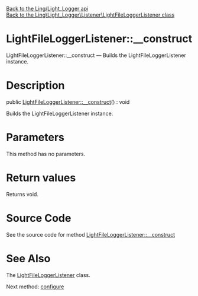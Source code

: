 [Back to the Ling/Light_Logger api](https://github.com/lingtalfi/Light_Logger/blob/master/doc/api/Ling/Light_Logger.md)<br>
[Back to the Ling\Light_Logger\Listener\LightFileLoggerListener class](https://github.com/lingtalfi/Light_Logger/blob/master/doc/api/Ling/Light_Logger/Listener/LightFileLoggerListener.md)


LightFileLoggerListener::__construct
================



LightFileLoggerListener::__construct — Builds the LightFileLoggerListener instance.




Description
================


public [LightFileLoggerListener::__construct](https://github.com/lingtalfi/Light_Logger/blob/master/doc/api/Ling/Light_Logger/Listener/LightFileLoggerListener/__construct.md)() : void




Builds the LightFileLoggerListener instance.




Parameters
================

This method has no parameters.


Return values
================

Returns void.








Source Code
===========
See the source code for method [LightFileLoggerListener::__construct](https://github.com/lingtalfi/Light_Logger/blob/master/Listener/LightFileLoggerListener.php#L113-L121)


See Also
================

The [LightFileLoggerListener](https://github.com/lingtalfi/Light_Logger/blob/master/doc/api/Ling/Light_Logger/Listener/LightFileLoggerListener.md) class.

Next method: [configure](https://github.com/lingtalfi/Light_Logger/blob/master/doc/api/Ling/Light_Logger/Listener/LightFileLoggerListener/configure.md)<br>

